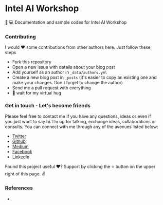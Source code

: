 # Intel AI Workshop

🐍 💻 Documentation and sample codes for Intel AI Workshop

### Contributing

I would ❤️  some contributions from other authors here. Just follow these steps

 - Fork this repository
 - Open a new issue with details about your blog post 
 - Add yourself as an author in `_data/authors.yml`
 - Create a new blog post in `_posts` (it's easier to copy an existing one and make your changes. Don't forget to change the author)
 - Send me a pull request with everything
 - 🤗  wait for my virtual hug

### Get in touch - Let's become friends


Please feel free to contact me if you have any questions, ideas or even if you just want to say hi. I’m up for talking, exchange ideas, collaborations or consults. You can connect with me through any of the avenues listed below:

- [Twitter](https://twitter.com/Ngesa254)
- [Github](https://github.com/ngesa254)
- [Medium](https://medium.com/@ngesa254)
- [Facebook](https://web.facebook.com/marvinngesa)
- [LinkedIn](https://www.linkedin.com/in/engngesamarvin) 

Found this project useful ❤️? Support by clicking the ⭐️ button on the upper right of this page. ✌️

### References

-
